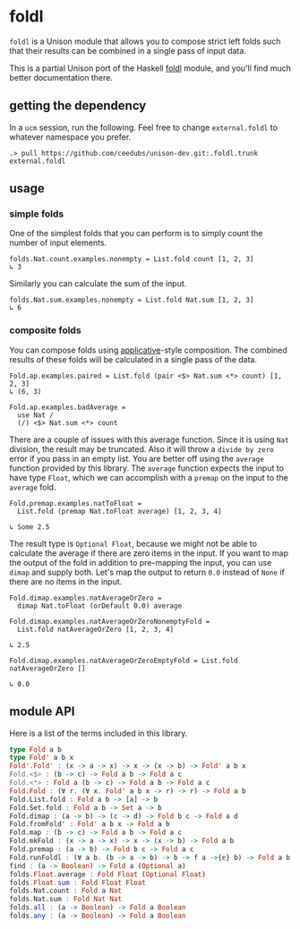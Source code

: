 # foldl

`foldl` is a Unison module that allows you to compose strict left folds such that
their results can be combined in a single pass of input data.

This is a partial Unison port of the Haskell [foldl](https://hackage.haskell.org/package/foldl-1.1.2)
module, and you'll find much better documentation there.

## getting the dependency

In a `ucm` session, run the following. Feel free to change `external.foldl` to whatever
namespace you prefer.

    .> pull https://github.com/ceedubs/unison-dev.git:.foldl.trunk external.foldl

## usage

### simple folds

One of the simplest folds that you can perform is to simply count the number of
input elements.

    folds.Nat.count.examples.nonempty = List.fold count [1, 2, 3]
    ↳ 3

Similarly you can calculate the sum of the input.

    folds.Nat.sum.examples.nonempty = List.fold Nat.sum [1, 2, 3]
    ↳ 6

### composite folds

You can compose folds using [applicative](http://hackage.haskell.org/package/base-4.14.0.0/docs/Control-Applicative.html)-style
composition. The combined results of these folds will be calculated in a single
pass of the data.

    Fold.ap.examples.paired = List.fold (pair <$> Nat.sum <*> count) [1, 2, 3]
    ↳ (6, 3)


```
Fold.ap.examples.badAverage =
  use Nat /
  (/) <$> Nat.sum <*> count

```


There are a couple of issues with this average function. Since it is using `Nat`
division, the result may be truncated. Also it will throw a `divide by zero` error
if you pass in an empty list. You are better off using the `average` function provided
by this library. The `average` function expects the input to have type `Float`,
which we can accomplish with a `premap` on the input to the `average` fold.

```
Fold.premap.examples.natToFloat =
  List.fold (premap Nat.toFloat average) [1, 2, 3, 4]

↳ Some 2.5

```

The result type is `Optional Float`, because we might not be able to calculate the
average if there are zero items in the input. If you want to map the output of the
fold in addition to pre-mapping the input, you can use `dimap` and supply both.
Let's map the output to return `0.0` instead of `None` if there are no items in
the input.

```
Fold.dimap.examples.natAverageOrZero =
  dimap Nat.toFloat (orDefault 0.0) average

Fold.dimap.examples.natAverageOrZeroNonemptyFold =
  List.fold natAverageOrZero [1, 2, 3, 4]

↳ 2.5

Fold.dimap.examples.natAverageOrZeroEmptyFold = List.fold natAverageOrZero []

↳ 0.0

```

## module API

Here is a list of the terms included in this library.

```haskell
type Fold a b
type Fold' a b x
Fold'.Fold' : (x -> a -> x) -> x -> (x -> b) -> Fold' a b x
Fold.<$> : (b -> c) -> Fold a b -> Fold a c
Fold.<*> : Fold a (b -> c) -> Fold a b -> Fold a c
Fold.Fold : (∀ r. (∀ x. Fold' a b x -> r) -> r) -> Fold a b
Fold.List.fold : Fold a b -> [a] -> b
Fold.Set.fold : Fold a b -> Set a -> b
Fold.dimap : (a -> b) -> (c -> d) -> Fold b c -> Fold a d
Fold.fromFold' : Fold' a b x -> Fold a b
Fold.map : (b -> c) -> Fold a b -> Fold a c
Fold.mkFold : (x -> a -> x) -> x -> (x -> b) -> Fold a b
Fold.premap : (a -> b) -> Fold b c -> Fold a c
Fold.runFoldl : (∀ a b. (b -> a -> b) -> b -> f a ->{𝕖} b) -> Fold a b -> f a ->{𝕖} b
find : (a -> Boolean) -> Fold a (Optional a)
folds.Float.average : Fold Float (Optional Float)
folds.Float.sum : Fold Float Float
folds.Nat.count : Fold a Nat
folds.Nat.sum : Fold Nat Nat
folds.all : (a -> Boolean) -> Fold a Boolean
folds.any : (a -> Boolean) -> Fold a Boolean
```
